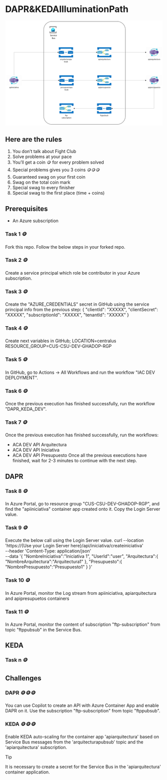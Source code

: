 # DAPR&KEDAIlluminationPath

![Model](https://github.com/letymsft/poi-dapr-and-keda/blob/main/images/ArchitectureDiagram.png)

## Here are the rules
1. You don’t talk about Fight Club
2. Solve problems at your pace
3. You’ll get a coin 🪙 for every problem solved
4. Special problems gives you 3 coins 🪙🪙🪙      
5. Guaranteed swag on your first coin
6. Swag on the total coin mark
7. Special swag to every finisher
8. Special swag to the first place (time + coins)

## Prerequisites
* An Azure subscription

### Task 1 🪙
Fork this repo.
Follow the below steps in your forked repo.

### Task 2 🪙
Create a service principal which role be contributor in your Azure subscription.

### Task 3 🪙
Create the "AZURE_CREDENTIALS" secret in GitHub using the service principal info from the previous step:
{
  "clientId": "XXXXX",
  "clientSecret": "XXXXX",
  "subscriptionId": "XXXXX",
  "tenantId": "XXXXX"
}

### Task 4 🪙
Create next variables in GitHub;
LOCATION=centralus
RESOURCE_GROUP=CUS-CSU-DEV-GHADOP-RGP

### Task 5 🪙
In GitHub, go to Actions -> All Workflows and run the workflow "IAC DEV DEPLOYMENT".

### Task 6 🪙
Once the previous execution has finished successfully, run the workflow "DAPR_KEDA_DEV".

### Task 7 🪙
Once the previous execution has finished successfully, run the workflows:
* ACA DEV API Arquitectura
* ACA DEV API Iniciativa
* ACA DEV API Presupuesto
Once all the previous executions have finished, wait for 2-3 minutes to continue with the next step.

## DAPR

### Task 8 🪙
In Azure Portal, go to resource group "CUS-CSU-DEV-GHADOP-RGP", and find the "apiiniciativa" container app created onto it. Copy the Login Server value.

### Task 9 🪙
Execute the below call using the Login Server value.
curl --location 'https://{Use your Login Server here}/api/iniciativa/createiniciativa' \
--header 'Content-Type: application/json' \
--data '{
    "NombreIniciativa":"Iniciativa 1",
    "UserId":"user",
    "Arquitectura":{
        "NombreArquitectura":"Arquitectura1"
    },
    "Presupuesto":{
        "NombrePresupuesto":"Presupuesto1"
    }
}'

### Task 10 🪙
In Azure Portal, monitor the Log stream from apiiniciativa, apiarquitectura and apipresupuetos containers

### Task 11 🪙
In Azure Portal, monitor the content of subscription "ftp-subscription" from topic "ftppubsub" in the Service Bus.

## KEDA

### Task n 🪙

## Challenges
### DAPR 🪙🪙🪙
You can use Copilot to create an API with Azure Container App and enable DAPR on it. Use the subscription "ftp-subscription" from topic "ftppubsub".

### KEDA 🪙🪙🪙
Enable KEDA auto-scaling for the container app 'apiarquitectura' based on Service Bus messages from the 'arquitecturapubsub' topic and the 'apiarquitectura' subscription. 
> [!TIP]
> It is necessary to create a secret for the Service Bus in the 'apiarquitectura' container application.
